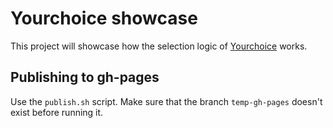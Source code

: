 # Yourchoice showcase

This project will showcase how the selection logic of [Yourchoice](https://github.com/actano/yourchoice) works.

## Publishing to gh-pages
Use the `publish.sh` script. Make sure that the branch `temp-gh-pages` doesn't exist before running it.
